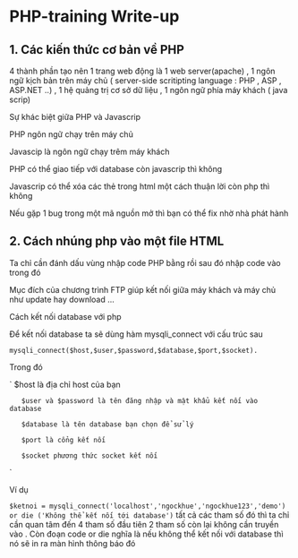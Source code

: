 # PHP-training Write-up 

## 1. Các kiến thức cơ bản về PHP
4 thành phần tạo nên 1 trang web động là 1 web server(apache) , 1 ngôn ngữ kịch bản trên máy chủ ( server-side scritipting language : PHP , ASP , ASP.NET ..) , 1 hệ quảng trị cơ sở dữ liệu , 1 ngôn ngữ phía máy khách ( java scrip)

Sự khác biệt giữa PHP và Javascrip 

PHP ngôn ngữ chạy trên máy chủ

Javascip là ngôn ngữ chạy trêm máy khách

PHP có thể giao tiếp với database còn javascrip thì không

Javascrip có thể xóa các thẻ trong html một cách thuận lời còn php thì không 

Nếu gặp 1 bug trong một mã nguồn mở thì bạn có thể fix nhờ nhà phát hành 

## 2. Cách nhúng php vào một file HTML

Ta chỉ cần đánh dấu vùng nhập code PHP bằng <?php   ?> rồi sau đó nhập code vào trong đó 

Mục đích của chương trình FTP giúp kết nối giữa máy khách và máy chủ như update hay download ...

Cách kết nối database với php

Để kết nối database ta sẽ dùng hàm mysqli_connect với cấu trúc sau

`mysqli_connect($host,$user,$password,$database,$port,$socket).`

Trong đó 

`      $host là địa chỉ host của bạn

       $user và $password là tên đăng nhập và mật khẩu kết nối vào database

       $database là tên database bạn chọn để sử lý

       $port là cổng kết nối 

       $socket phương thức socket kết nối
 `

Ví dụ 

`$ketnoi = mysqli_connect('localhost','ngockhue','ngockhue123','demo') or die ('Không thể kết nối tới database')`
tất cả các tham số đó thì ta chỉ cần quan tâm đến 4 tham số đầu tiên 2 tham số còn lại không cần truyền vào . Còn đoạn code or die nghĩa là nếu không thể kết nối với database thì nó sẽ in ra màn hình thông báo đó 



